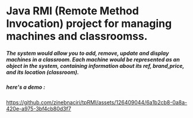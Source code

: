 # Java RMI (Remote Method Invocation) project for managing machines and classroomss.
##### The system would allow you to add, remove, update  and display machines in a classroom. Each machine would be represented as an object in the system, containing information about its ref, brand,price, and its location (classroom).
##### here's a demo :




https://github.com/zinebnaciri/tpRMI/assets/126409044/6a1b2cb8-0a8a-420e-a975-3bf4cb80d3f7

